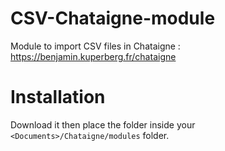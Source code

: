 # CSV-Chataigne-module
Module to import CSV files in Chataigne : https://benjamin.kuperberg.fr/chataigne
# Installation
Download it then place the folder inside your `<Documents>/Chataigne/modules` folder.

